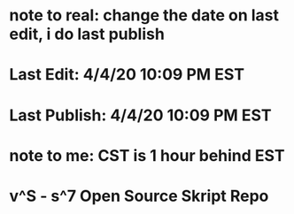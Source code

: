 # note to real: change the date on last edit, i do last publish

# Last Edit: 4/4/20 10:09 PM EST

# Last Publish: 4/4/20 10:09 PM EST

# note to me: CST is 1 hour behind EST

# v^S - s^7 Open Source Skript Repo

